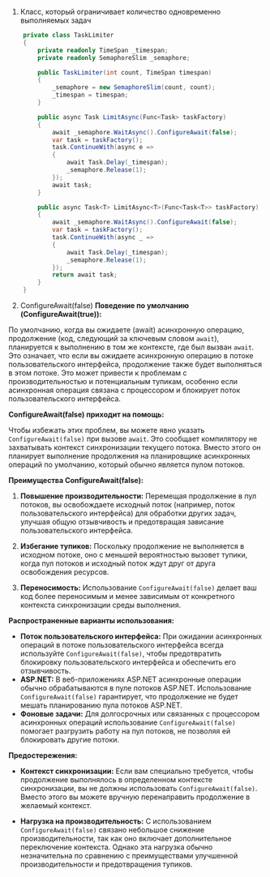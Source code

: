 1. Класс, который ограничивает количество одновременно выполняемых задач
   
```csharp
    private class TaskLimiter
    {
        private readonly TimeSpan _timespan;
        private readonly SemaphoreSlim _semaphore;

        public TaskLimiter(int count, TimeSpan timespan)
        {
            _semaphore = new SemaphoreSlim(count, count);
            _timespan = timespan;
        }

        public async Task LimitAsync(Func<Task> taskFactory)
        {
            await _semaphore.WaitAsync().ConfigureAwait(false);
            var task = taskFactory();
            task.ContinueWith(async e =>
            {
                await Task.Delay(_timespan);
                _semaphore.Release(1);
            });
            await task;
        }

        public async Task<T> LimitAsync<T>(Func<Task<T>> taskFactory)
        {
            await _semaphore.WaitAsync().ConfigureAwait(false);
            var task = taskFactory();
            task.ContinueWith(async _ =>
            {
                await Task.Delay(_timespan);
                _semaphore.Release(1);
            });
            return await task;
        }
    }

```

2. ConfigureAwait(false)
**Поведение по умолчанию (ConfigureAwait(true)):**

По умолчанию, когда вы ожидаете (await) асинхронную операцию, продолжение (код, следующий за ключевым словом `await`), планируется к выполнению в том же контексте, где был вызван `await`. Это означает, что если вы ожидаете асинхронную операцию в потоке пользовательского интерфейса, продолжение также будет выполняться в этом потоке. Это может привести к проблемам с производительностью и потенциальным тупикам, особенно если асинхронная операция связана с процессором и блокирует поток пользовательского интерфейса.

**ConfigureAwait(false) приходит на помощь:**

Чтобы избежать этих проблем, вы можете явно указать `ConfigureAwait(false)` при вызове `await`. Это сообщает компилятору не захватывать контекст синхронизации текущего потока. Вместо этого он планирует выполнение продолжения на планировщике асинхронных операций по умолчанию, который обычно является пулом потоков.

**Преимущества ConfigureAwait(false):**

1. **Повышение производительности:** Перемещая продолжение в пул потоков, вы освобождаете исходный поток (например, поток пользовательского интерфейса) для обработки других задач, улучшая общую отзывчивость и предотвращая зависание пользовательского интерфейса.
    
2. **Избегание тупиков:** Поскольку продолжение не выполняется в исходном потоке, оно с меньшей вероятностью вызовет тупики, когда пул потоков и исходный поток ждут друг от друга освобождения ресурсов.
    
3. **Переносимость:** Использование `ConfigureAwait(false)` делает ваш код более переносимым и менее зависимым от конкретного контекста синхронизации среды выполнения.
    

**Распространенные варианты использования:**

- **Поток пользовательского интерфейса:** При ожидании асинхронных операций в потоке пользовательского интерфейса всегда используйте `ConfigureAwait(false)`, чтобы предотвратить блокировку пользовательского интерфейса и обеспечить его отзывчивость.
- **ASP.NET:** В веб-приложениях ASP.NET асинхронные операции обычно обрабатываются в пуле потоков ASP.NET. Использование `ConfigureAwait(false)` гарантирует, что продолжение не будет мешать планированию пула потоков ASP.NET.
- **Фоновые задачи:** Для долгосрочных или связанных с процессором асинхронных операций использование `ConfigureAwait(false)` помогает разгрузить работу на пул потоков, не позволяя ей блокировать другие потоки.

**Предостережения:**

- **Контекст синхронизации:** Если вам специально требуется, чтобы продолжение выполнялось в определенном контексте синхронизации, вы не должны использовать `ConfigureAwait(false)`. Вместо этого вы можете вручную перенаправить продолжение в желаемый контекст.
    
- **Нагрузка на производительность:** С использованием `ConfigureAwait(false)` связано небольшое снижение производительности, так как оно включает дополнительное переключение контекста. Однако эта нагрузка обычно незначительна по сравнению с преимуществами улучшенной производительности и предотвращения тупиков.